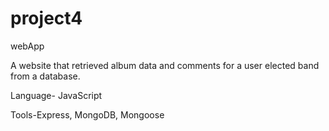# project4
 webApp

A website that retrieved album data and comments for a user elected band from a database. 

Language- JavaScript

Tools-Express, MongoDB, Mongoose
